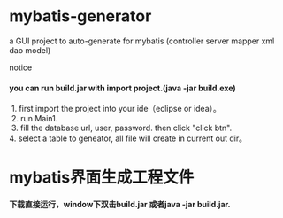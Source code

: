 # mybatis-generator<br>
a GUI project to auto-generate for mybatis (controller server mapper xml dao model)<br>

notice<br>
#### you can run build.jar with import project.(java -jar build.exe)
  1. first import the project into your ide（eclipse or idea）。<br>
  2. run Main1.<br>
  3. fill the database url, user, password. then click "click btn".<br>
  4. select a table to geneator, all file will create in current out dir。<br>
  
  
# mybatis界面生成工程文件<br>
#### 下载直接运行，window下双击build.jar 或者java -jar build.jar.
